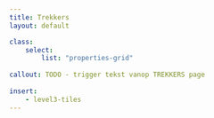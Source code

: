 ```yaml
---
title: Trekkers
layout: default

class:
    select: 
        list: "properties-grid"
        
callout: TODO - trigger tekst vanop TREKKERS page
    
insert:
    - level3-tiles
---
```


